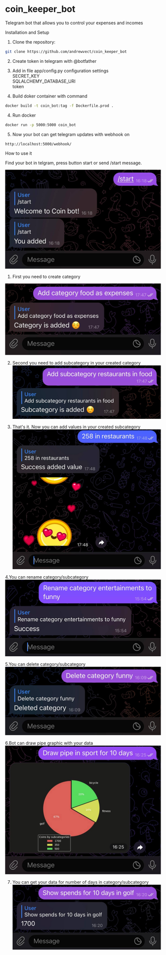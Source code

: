# coin_keeper_bot
Telegram bot that allows you to control your expenses and incomes


Installation and Setup

1. Clone the repository:
```bash
git clone https://github.com/andrewvect/coin_keeper_bot
```
2. Create token in telegram with @botfather

3. Add in file app/config.py configuration settings<br />
   SECRET_KEY <br />
   SQLALCHEMY_DATABASE_URI <br />
   token 

5. Build doker container with command
```bash
docker build -t coin_bot:tag -f Dockerfile.prod .
```
4. Run docker
```bash
docker run -p 5000:5000 coin_bot
```
5. Now your bot can get telegram updates with webhook on
```bash
http://localhost:5000/webhook/  
```

How to use it

Find your bot in telgram, press button start or send /start message.

![img](github/screenshots/screenshot1.jpeg)

1. First you need to create category

![img](github/screenshots/screenshot2.jpeg)

2. Second you need to add subcategory in your created category
![img](github/screenshots/screenshot3.jpeg)

3. That's it. Now you can add values in your created subcategory
![img](github/screenshots/screenshot4.jpeg)

4.You can rename category/subcategory
![img](github/screenshots/screenshot5.jpeg)

5.You can delete category/subcategory
![img](github/screenshots/screenshot6.jpeg)

6.Bot can draw pipe graphic with your data
![img](github/screenshots/screenshot7.jpeg)

7. You can get your data for number of days in category/subcategory
![img](github/screenshots/screenshot8.jpeg)



